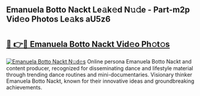 ## Emanuela Botto Nackt Le𝚊k𝚎d N𝚞𝚍e - Part-m2p Vid𝚎o Photos Le𝚊ks aU5z6

# <h2><a href="http://fb0avf1.evod.top/?m=Emanuela+Botto+Nackt">🔗 👉🔴 Emanuela Botto Nackt Vid𝚎o Ph𝚘t𝚘s</a></h2>

[![Emanuela Botto Nackt N𝚞d𝚎s](https://i.imgur.com/8V9OHl7.gif)](http://fb0avf1.evod.top/?m=Emanuela+Botto+Nackt)
Online persona Emanuela Botto Nackt and content producer, recognized for disseminating dance and lifestyle material through trending dance routines and mini-documentaries. Visionary thinker Emanuela Botto Nackt, known for their innovative ideas and groundbreaking achievements. 
